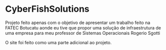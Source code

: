 # CyberFishSolutions
Projeto feito apenas com o objetivo de apresentar um trabalho feito na FATEC Botucatu aonde eu tive que propor uma solução de infraestrutura de uma empresa para meu professor de Sistemas Operacionais Rogerio Sgotti

O site foi feito como uma parte adicional ao projeto.
